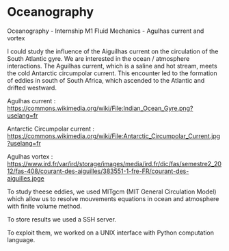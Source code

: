 # Oceanography
Oceanography - Internship M1 Fluid Mechanics - Agulhas current and vortex 

I could study the influence of the Aiguilhas current on the circulation of the South Atlantic gyre. We are interested in the ocean / atmosphere interactions. The Aguilhas current, which is a saline and hot stream, meets the cold Antarctic circumpolar current. This encounter led to the formation of eddies in south of South Africa, which ascended to the Atlantic and drifted westward.

Agulhas current : https://commons.wikimedia.org/wiki/File:Indian_Ocean_Gyre.png?uselang=fr

Antarctic Circumpolar current  : https://commons.wikimedia.org/wiki/File:Antarctic_Circumpolar_Current.jpg?uselang=fr

Agulhas vortex  : https://www.ird.fr/var/ird/storage/images/media/ird.fr/dic/fas/semestre2_2012/fas-408/courant-des-aiguilles/383551-1-fre-FR/courant-des-aiguilles.jpge

To study theese eddies, we used MITgcm (MIT General Circulation Model) which allow us to resolve mouvements equations in ocean and atmosphere with finite volume method. 

To store results we used a SSH server.

To exploit them, we worked on a UNIX interface with Python computation language.

